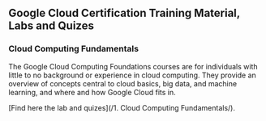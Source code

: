 ## Google Cloud Certification Training Material, Labs and Quizes

<!-- intro -->

### Cloud Computing Fundamentals

The Google Cloud Computing Foundations courses are for individuals with little to no background or experience in cloud computing. They provide an overview of concepts central to cloud basics, big data, and machine learning, and where and how Google Cloud fits in.

[Find here the lab and quizes](/1. Cloud Computing Fundamentals/).
